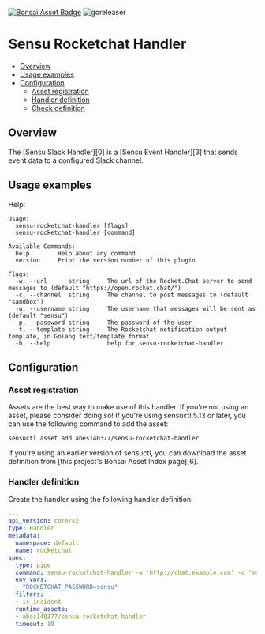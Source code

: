 [![Bonsai Asset Badge](https://img.shields.io/badge/Sensu%20Slack%20Handler-Download%20Me-brightgreen.svg?colorB=89C967&logo=sensu)](https://bonsai.sensu.io/assets/sensu/sensu-rocketchat-handler)
![goreleaser](https://github.com/abes140377/sensu-rocketchat-handler/workflows/goreleaser/badge.svg)

# Sensu Rocketchat Handler

- [Overview](#overview)
- [Usage examples](#usage-examples)
- [Configuration](#configuration)
  - [Asset registration](#asset-registration)
  - [Handler definition](#handler-definition)
  - [Check definition](#check-definition)

## Overview


The [Sensu Slack Handler][0] is a [Sensu Event Handler][3] that sends event data
to a configured Slack channel.

## Usage examples

Help:

```
Usage:
  sensu-rocketchat-handler [flags]
  sensu-rocketchat-handler [command]

Available Commands:
  help        Help about any command
  version     Print the version number of this plugin

Flags:
  -w, --url      string     The url of the Rocket.Chat server to send messages to (default "https://open.rocket.chat/")
  -c, --channel  string     The channel to post messages to (default "sandbox")
  -u, --username string     The username that messages will be sent as (default "sensu")
  -p, --password string     The password of the user
  -t, --template string     The Rocketchat notification output template, in Golang text/template format
  -h, --help                help for sensu-rocketchat-handler
```

## Configuration

### Asset registration

Assets are the best way to make use of this handler. If you're not using an asset, please consider doing so! If you're using sensuctl 5.13 or later, you can use the following command to add the asset:

`sensuctl asset add abes140377/sensu-rocketchat-handler`

If you're using an earlier version of sensuctl, you can download the asset definition from [this project's
Bonsai Asset Index page][6].

### Handler definition

Create the handler using the following handler definition:

```yml
---
api_version: core/v2
type: Handler
metadata:
  namespace: default
  name: rocketchat
spec:
  type: pipe
  command: sensu-rocketchat-handler -w 'http://chat.example.com' -c 'monitoring' -u 'sensu'
  env_vars:
  - "ROCKETCHAT_PASSWORD=sensu"
  filters:
  - is_incident
  runtime_assets:
  - abes140377/sensu-rocketchat-handler
  timeout: 10
```